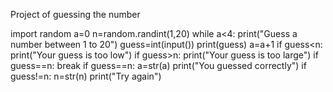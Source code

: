 Project of guessing the number

import random
a=0
n=random.randint(1,20)
while a<4:
   print("Guess a number between 1 to 20")
   guess=int(input())
   print(guess)
   a=a+1
   if guess<n:
     print("Your guess is too low")
   if guess>n:
     print("Your guess is too large")
   if guess==n:
     break
if guess==n:
    a=str(a)
    print("You guessed correctly")
if guess!=n:
    n=str(n)
    print("Try again")
